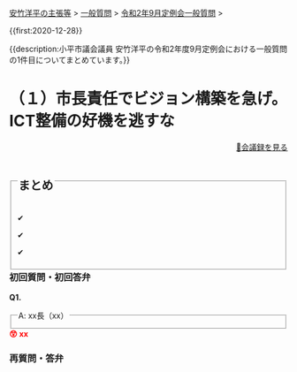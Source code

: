 <p class="breadcrumbs"><a href="../../../index.md">安竹洋平の主張等</a> > <a href="../../index.md">一般質問</a> > <a href="./index.md">令和2年9月定例会一般質問</a> > 

{{first:2020-12-28}}

{{description:小平市議会議員 安竹洋平の令和2年度9月定例会における一般質問の1件目についてまとめています。}}

<style type="text/css">
h4 {
  text-decoration: underline;
}
</style>

# （１）市長責任でビジョン構築を急げ。ICT整備の好機を逃すな

<p style="text-align:right"><a href="xx">📄会議録を見る</a></p>

<fieldset class="point">
  <legend>
    <h2 class="point"> まとめ </h2>
  </legend>
  <p class="point">✔ </p>
  <p class="point">✔ </p>
  <p class="point">✔ </p>
</fieldset>

<h3 style="margin-top:0"> 初回質問・初回答弁</h3>

<div class="letter">

**Q1.** 

<fieldset class="touben">
<legend>A: xx長（xx）</legend>

</fieldset>

<div class="tips">
<strong style="color:red">😲 xx</strong>

</div>

</div>

### 再質問・答弁